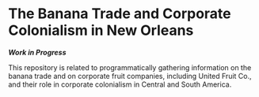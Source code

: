# The Banana Trade and Corporate Colonialism in New Orleans

***Work in Progress*** 

This repository is related to programmatically gathering information on the banana trade and on corporate fruit companies, including United Fruit Co., and their role in corporate colonialism in Central and South America. 

